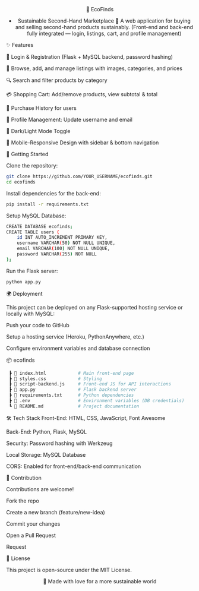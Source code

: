 <div align="center">
🌿 EcoFinds
  
- Sustainable Second-Hand Marketplace
🚀 A web application for buying and selling second-hand products sustainably.
(Front-end and back-end fully integrated — login, listings, cart, and profile management)

</div>

✨ Features

🔐 Login & Registration (Flask + MySQL backend, password hashing)

🛒 Browse, add, and manage listings with images, categories, and prices

🔍 Search and filter products by category

💳 Shopping Cart: Add/remove products, view subtotal & total

📜 Purchase History for users

👤 Profile Management: Update username and email

🌙 Dark/Light Mode Toggle

📱 Mobile-Responsive Design with sidebar & bottom navigation


🚀 Getting Started

Clone the repository:
```bash
git clone https://github.com/YOUR_USERNAME/ecofinds.git
cd ecofinds
```
Install dependencies for the back-end:
```bash
pip install -r requirements.txt
```
Setup MySQL Database:
```bash
CREATE DATABASE ecofinds;
CREATE TABLE users (
    id INT AUTO_INCREMENT PRIMARY KEY,
    username VARCHAR(50) NOT NULL UNIQUE,
    email VARCHAR(100) NOT NULL UNIQUE,
    password VARCHAR(255) NOT NULL
);
```
Run the Flask server:
```bash
python app.py
```
🌍 Deployment

This project can be deployed on any Flask-supported hosting service or locally with MySQL:

Push your code to GitHub

Setup a hosting service (Heroku, PythonAnywhere, etc.)

Configure environment variables and database connection

📦 ecofinds
```bash
 ┣ 📜 index.html            # Main front-end page
 ┣ 📜 styles.css            # Styling
 ┣ 📜 script-backend.js     # Front-end JS for API interactions
 ┣ 📜 app.py                # Flask backend server
 ┣ 📜 requirements.txt      # Python dependencies
 ┣ 📜 .env                  # Environment variables (DB credentials)
 ┗ 📜 README.md             # Project documentation
 ```

🛠️ Tech Stack
Front-End: HTML, CSS, JavaScript, Font Awesome

Back-End: Python, Flask, MySQL

Security: Password hashing with Werkzeug

Local Storage: MySQL Database

CORS: Enabled for front-end/back-end communication

🙌 Contribution

Contributions are welcome!

Fork the repo

Create a new branch (feature/new-idea)

Commit your changes

Open a Pull Request

Request

📜 License

This project is open-source under the MIT License.

<div align="center">

💚 Made with love for a more sustainable world

</div>






